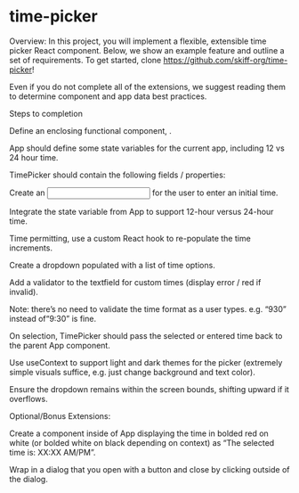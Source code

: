 # time-picker

Overview: In this project, you will implement a flexible, extensible time picker React component. Below, we show an example feature and outline a set of requirements. To get started, clone https://github.com/skiff-org/time-picker! 

Even if you do not complete all of the extensions, we suggest reading them to determine component and app data best practices.

Steps to completion

Define an enclosing functional component, <App />. 

App should define some state variables for the current app, including 12 vs 24 hour time. 

TimePicker should contain the following fields / properties:

Create an <Input /> for the user to enter an initial time.

Integrate the state variable from App to support 12-hour versus 24-hour time. 

Time permitting, use a custom React hook to re-populate the time increments.

Create a dropdown  populated with a list of time options.

Add a validator to the textfield for custom times (display error / red if invalid).

Note: there’s no need to validate the time format as a user types. e.g. “930” instead of“9:30” is fine.

On selection, TimePicker should pass the selected or entered time back to the parent App component. 

Use useContext to support light and dark themes for the picker (extremely simple visuals suffice, e.g. just change background and text color).

Ensure the dropdown remains within the screen bounds, shifting upward if it overflows.

Optional/Bonus Extensions:

Create a <TimeLabel /> component inside of App displaying the time in bolded red on white (or bolded white on black depending on context) as “The selected time is: XX:XX AM/PM”. 

Wrap <TimePicker /> in a dialog that you open with a button and close by clicking outside of the dialog.  
